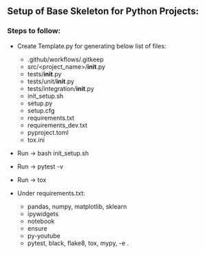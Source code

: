 ## Setup of Base Skeleton for Python Projects:

### Steps to follow:
* Create Template.py for generating below list of files:
    * .github/workflows/.gitkeep
    * src/<project_name>/__init__.py
    * tests/__init__.py
    * tests/unit/__init__.py
    * tests/integration/__init__.py
    * init_setup.sh
    * setup.py
    * setup.cfg
    * requirements.txt
    * requirements_dev.txt
    * pyproject.toml
    * tox.ini

* Run -> bash init_setup.sh
* Run -> pytest -v
* Run -> tox

* Under requirements.txt:
    * pandas, numpy, matplotlib, sklearn
    * ipywidgets
    * notebook
    * ensure
    * py-youtube
    * pytest, black, flake8, tox, mypy, -e .
